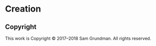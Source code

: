 Creation
========

Copyright
---------

This work is Copyright &copy; 2017&ndash;2018 Sam Grundman. All rights reserved.
